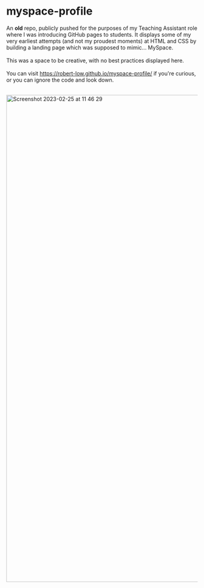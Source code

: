 # myspace-profile

An <strong>old</strong> repo, publicly pushed for the purposes of my Teaching Assistant role where I was introducing GitHub pages to students.
It displays some of my very earliest attempts (and not my proudest moments) at HTML and CSS by building a landing page which was supposed to mimic... MySpace.
<br><br>
This was a space to be creative, with no best practices displayed here.
<br><br>
You can visit https://robert-low.github.io/myspace-profile/ if you're curious, or you can ignore the code and look down.
<br><br>

<img width="1279" alt="Screenshot 2023-02-25 at 11 46 29" src="https://user-images.githubusercontent.com/105922565/221355134-802c8230-3456-4fdf-8000-56eb5ea194e4.png">
